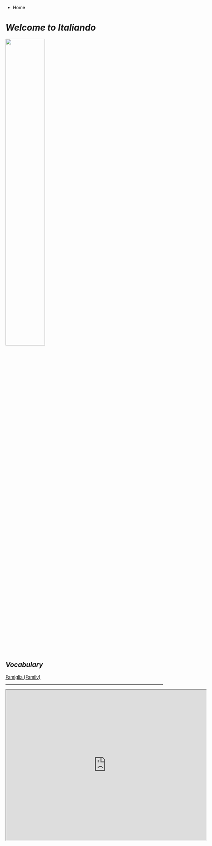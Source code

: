 <ul class="breadcrumb">
  <li>Home</li>
  </ul>
  
  

<h1><i><strong>Welcome to Italiando</strong></i></h1>

<img src="https://c1.staticflickr.com/1/219/482815089_0860b38e34_b.jpg" width="50%" >

<h2><i>Vocabulary</i></h2>
<a href="https://oscartuli.github.io/Italiando/Famiglia.html">Famiglia (Family)</a>

<hr>

<iframe src="https://www.google.com/maps/d/embed?mid=1JYS6ay0CmAt2Z6jAn5aPa0hmFMnPSjqp" width="640" height="480"></iframe>

